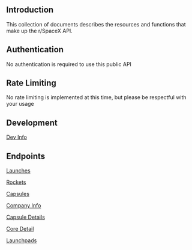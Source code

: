 ## Introduction
This collection of documents describes the resources and functions that make up the r/SpaceX API. 

## Authentication
No authentication is required to use this public API

## Rate Limiting
No rate limiting is implemented at this time, but please be respectful with your usage

## Development 
[Dev Info](https://github.com/r-spacex/SpaceX-API/blob/master/docs/development.md)

## Endpoints
[Launches](https://github.com/r-spacex/SpaceX-API/blob/master/docs/launches.md)

[Rockets](https://github.com/r-spacex/SpaceX-API/blob/master/docs/rocket.md)

[Capsules](https://github.com/r-spacex/SpaceX-API/blob/master/docs/capsule.md)

[Company Info](https://github.com/r-spacex/SpaceX-API/blob/master/docs/company_info.md)

[Capsule Details](https://github.com/r-spacex/SpaceX-API/blob/master/docs/capsule_detail.md)

[Core Detail](https://github.com/r-spacex/SpaceX-API/blob/master/docs/core_detail.md)

[Launchpads](https://github.com/r-spacex/SpaceX-API/blob/master/docs/launchpad.md)
